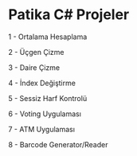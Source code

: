 # Patika C# Projeler

1 - Ortalama Hesaplama
 
2 - Üçgen Çizme
 
3 - Daire Çizme 

4 - İndex Değiştirme

5 - Sessiz Harf Kontrolü

6 - Voting Uygulaması

7 - ATM Uygulaması

8 - Barcode Generator/Reader
